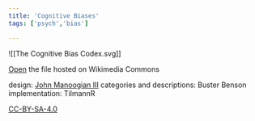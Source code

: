 ```yaml
---
title: 'Cognitive Biases'
tags: ['psych','bias'] 

---
```



![[The Cognitive Bias Codex.svg]]


[Open](https://upload.wikimedia.org/wikipedia/commons/6/65/Cognitive_bias_codex_en.svg) the file hosted on Wikimedia Commons 

design: [John Manoogian III](https://commons.wikimedia.org/wiki/User:Jm3 "User:Jm3")
categories and descriptions: Buster Benson
implementation: TilmannR


[CC-BY-SA-4.0](https://creativecommons.org/licenses/by-sa/4.0/deed.en)

